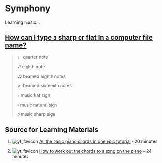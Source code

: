 # Symphony

Learning music...

## [How can I type a sharp or flat In a computer file name?](https://music.stackexchange.com/questions/66368/how-can-i-type-a-sharp-or-flat-in-a-computer-file-name)
  
> ♩ quarter note
>  
> ♪ eighth note
>  
> ♫ beamed eighth notes
>  
> ♬ beamed sixteenth notes
>  
> ♭ music flat sign
>  
> ♮ music natural sign
>  
> ♯ music sharp sign

## Source for Learning Materials

1. ![yt_favicon](https://www.youtube.com/s/desktop/e9a67dcd/img/favicon.ico) [All the basic piano chords in one epic tutorial](https://www.youtube.com/watch?v=C1i-cFx7__M) - 20 minutes

2. ![yt_favicon](https://www.youtube.com/s/desktop/e9a67dcd/img/favicon.ico) [How to work out the chords to a song on the piano](https://youtu.be/ilcfgQ3lZus) - 24 minutes
